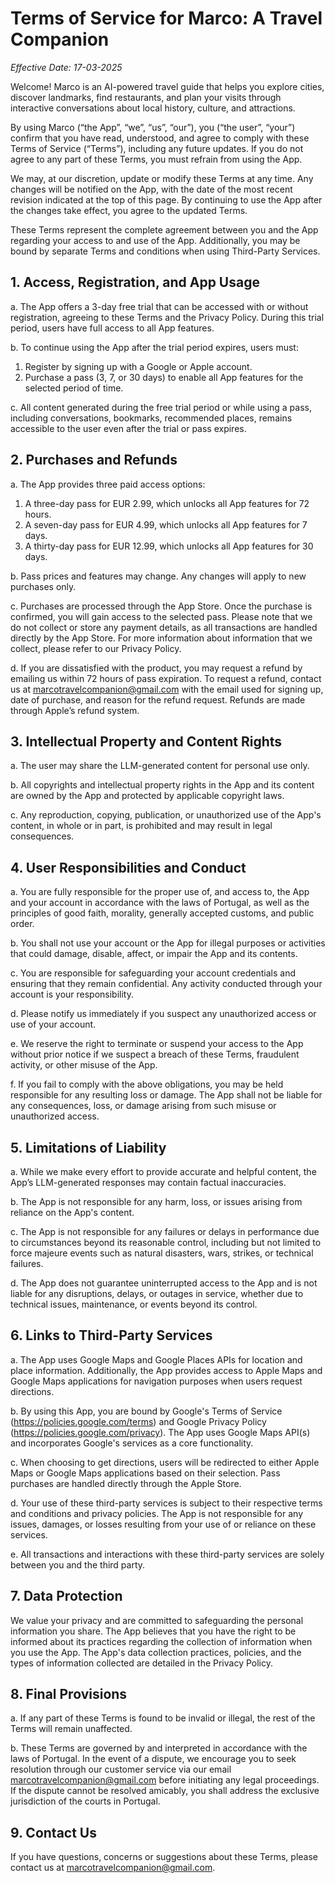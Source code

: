 # Terms of Service for Marco: A Travel Companion

*Effective Date: 17-03-2025*

Welcome! Marco is an AI-powered travel guide that helps you explore cities, discover landmarks, find restaurants, and plan your visits through interactive conversations about local history, culture, and attractions.

By using Marco (“the App”, “we”, “us”, “our”), you (“the user”, “your”) confirm that you have read, understood, and agree to comply with these Terms of Service (“Terms”), including any future updates. If you do not agree to any part of these Terms, you must refrain from using the App.

We may, at our discretion, update or modify these Terms at any time. Any changes will be notified on the App, with the date of the most recent revision indicated at the top of this page. By continuing to use the App after the changes take effect, you agree to the updated Terms.

These Terms represent the complete agreement between you and the App regarding your access to and use of the App. Additionally, you may be bound by separate Terms and conditions when using Third-Party Services.

## 1. Access, Registration, and App Usage
a. The App offers a 3-day free trial that can be accessed with or without registration, agreeing to these Terms and the Privacy Policy. During this trial period, users have full access to all App features.

b. To continue using the App after the trial period expires, users must:
1. Register by signing up with a Google or Apple account.
2. Purchase a pass (3, 7, or 30 days) to enable all App features for the selected period of time.

c. All content generated during the free trial period or while using a pass, including conversations, bookmarks, recommended places, remains accessible to the user even after the trial or pass expires.



## 2. Purchases and Refunds
a. The App provides three paid access options:
1. A three-day pass for EUR 2.99, which unlocks all App features for 72 hours.
2. A seven-day pass for EUR 4.99, which unlocks all App features for 7 days.
3. A thirty-day pass for EUR 12.99, which unlocks all App features for 30 days.

b. Pass prices and features may change. Any changes will apply to new purchases only.

c. Purchases are processed through the App Store. Once the purchase is confirmed, you will gain access to the selected pass. Please note that we do not collect or store any payment details, as all transactions are handled directly by the App Store. For more information about information that we collect, please refer to our Privacy Policy.

d. If you are dissatisfied with the product, you may request a refund by emailing us within 72 hours of pass expiration. To request a refund, contact us at marcotravelcompanion@gmail.com with the email used for signing up, date of purchase, and reason for the refund request. Refunds are made through Apple’s refund system.



## 3. Intellectual Property and Content Rights
a. The user may share the LLM-generated content for personal use only.

b. All copyrights and intellectual property rights in the App and its content are owned by the App and protected by applicable copyright laws.

c. Any reproduction, copying, publication, or unauthorized use of the App's content, in whole or in part, is prohibited and may result in legal consequences.



## 4. User Responsibilities and Conduct
a. You are fully responsible for the proper use of, and access to, the App and your account in accordance with the laws of Portugal, as well as the principles of good faith, morality, generally accepted customs, and public order.

b. You shall not use your account or the App for illegal purposes or activities that could damage, disable, affect, or impair the App and its contents.

c. You are responsible for safeguarding your account credentials and ensuring that they remain confidential. Any activity conducted through your account is your responsibility.

d. Please notify us immediately if you suspect any unauthorized access or use of your account.

e. We reserve the right to terminate or suspend your access to the App without prior notice if we suspect a breach of these Terms, fraudulent activity, or other misuse of the App.

f. If you fail to comply with the above obligations, you may be held responsible for any resulting loss or damage. The App shall not be liable for any consequences, loss, or damage arising from such misuse or unauthorized access.



## 5. Limitations of Liability
a. While we make every effort to provide accurate and helpful content, the App’s LLM-generated responses may contain factual inaccuracies.

b. The App is not responsible for any harm, loss, or issues arising from reliance on the App's content.

c. The App is not responsible for any failures or delays in performance due to circumstances beyond its reasonable control, including but not limited to force majeure events such as natural disasters, wars, strikes, or technical failures.

d. The App does not guarantee uninterrupted access to the App and is not liable for any disruptions, delays, or outages in service, whether due to technical issues, maintenance, or events beyond its control.



## 6. Links to Third-Party Services
a. The App uses Google Maps and Google Places APIs for location and place information. Additionally, the App provides access to Apple Maps and Google Maps applications for navigation purposes when users request directions.

b. By using this App, you are bound by Google's Terms of Service (https://policies.google.com/terms) and Google Privacy Policy (https://policies.google.com/privacy). The App uses Google Maps API(s) and incorporates Google's services as a core functionality.

c. When choosing to get directions, users will be redirected to either Apple Maps or Google Maps applications based on their selection. Pass purchases are handled directly through the Apple Store.

d. Your use of these third-party services is subject to their respective terms and conditions and privacy policies. The App is not responsible for any issues, damages, or losses resulting from your use of or reliance on these services.

e. All transactions and interactions with these third-party services are solely between you and the third party.



## 7. Data Protection
We value your privacy and are committed to safeguarding the personal information you share. The App believes that you have the right to be informed about its practices regarding the collection of information when you use the App. The App's data collection practices, policies, and the types of information collected are detailed in the Privacy Policy.



## 8. Final Provisions
a. If any part of these Terms is found to be invalid or illegal, the rest of the Terms will remain unaffected. 

b. These Terms are governed by and interpreted in accordance with the laws of Portugal. In the event of a dispute, we encourage you to seek resolution through our customer service via our email [marcotravelcompanion@gmail.com](mailto:marcotravelcompanion@gmail.com) before initiating any legal proceedings. If the dispute cannot be resolved amicably, you shall address the exclusive jurisdiction of the courts in Portugal.



## 9. Contact Us
If you have questions, concerns or suggestions about these Terms, please contact us at [marcotravelcompanion@gmail.com](mailto:marcotravelcompanion@gmail.com).
